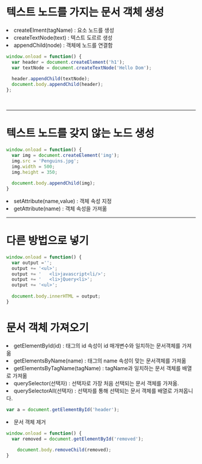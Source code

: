 # 텍스트 노드를 가지는 문서 객체 생성

<li> createElment(tagName) : 요소 노드를 생성
<li> createTextNode(text)   : 텍스트 도르르 생성
<li> appendChild(node) : 객체에 노드를 연결함

```javascript
window.onload = function() {
  var header = document.createElement('h1');
  var textNode = document.createTextNode('Hello Dom');
  
  header.appendChild(textNode);
  document.body.appendChild(header);
};
```

<br/>

---

# 텍스트 노드를 갖지 않는 노드 생성

```javascript
window.onload = function() {
  var img = document.createElement('img');
  img.src = 'Penguins.jpg';
  img.width = 500;
  img.height = 350;
  
  document.body.appendChild(img);
}
```

<li> setAttribute(name,value) : 객체 속성 지정
<li> getAttribute(name) : 객체 속성을 가져옮

<br/>

---
# 다른 방법으로 넣기

```javascript
window.onload = function() {
  var output ='';
  output += '<ul>';
  output += '   <li>javascript<li/>';
  output += '   <li>jQuery<li>';
  output += '<ul>';
  
  document.body.innerHTML = output;
}
```

# 문서 객체 가져오기

<li> getElementById(id) : 태그의 id 속성이 id 매개변수와 일치하는 문서객체를 가져옮
<li> getElementsByName(name) : 태그의 name 속성이 맞는 문서객체를 가져옮
<li> getElementsByTagName(tagName) : tagName과 일치하는 문서 객체를 배열로 가져옮
<li> querySelector(선택자) :  선택자로 가장 처음 선택되는 문서 객체를 가져옮.
<li> querySelectorAll(선택자) : 선택자를 통해 선택되는 문서 객체를 배열로 가져옵니다.


```javascript
var a = document.getElementById('header');
```

<li> 문서 객체 제거

```javascript
window.onload = function() {
  var removed = document.getElementById('removed');
  
    document.body.removeChild(removed);
}
```


